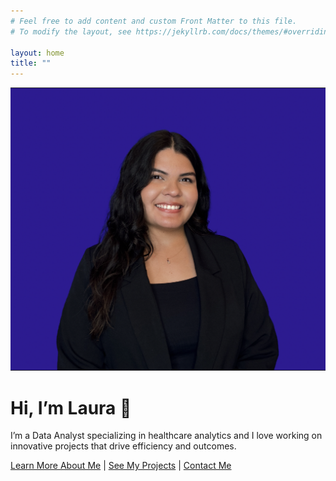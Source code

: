 ```yaml
---
# Feel free to add content and custom Front Matter to this file.
# To modify the layout, see https://jekyllrb.com/docs/themes/#overriding-theme-defaults

layout: home
title: ""
---
```


<img src="/assets/images/headshot 2024.png" alt="Headshot of Laura" class="headshot">

# Hi, I’m Laura 👋

I’m a Data Analyst specializing in healthcare analytics and I love working on innovative projects that drive efficiency and outcomes. 

[Learn More About Me](/about) | [See My Projects](/projects) | [Contact Me](/contact)
